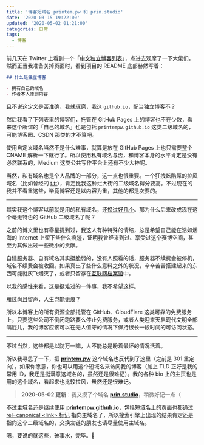 ```yaml
---
title: '博客短域名 printem.pw 和 prin.studio'
date: '2020-03-15 19:22:00'
updated: '2020-05-02 01:21:00'
categories: 日常
tags:
  - 博客
---
```


前几天在 Twitter 上看到一个「[中文独立博客列表](https://github.com/timqian/chinese-independent-blogs)」，点进去观摩了一下大佬们，然而正当我准备关掉页面时，看到项目的 README 底部赫然写着：

```markdown
## 什么是独立博客

- 拥有自己的域名
- 作者本人原创内容
```

且不说这定义是否准确，我就琢磨，我这 `github.io`，配当独立博客不？

<!--more-->

然后我看了下列表里的博客们，托管在 GitHub Pages 上的博客也不在少数，看来这个所谓的「自己的域名」也是包括 `printempw.github.io` 这类二级域名的，可能博客园、CSDN 那类的才不算吧。

使用自定义域名当然不是什么难事，就算是放在 GitHub Pages 上也只需要整个 CNAME 解析一下就行了。所以使用私有域名与否，和博客本身的水平肯定是没有必然联系的，Medium 这类公共写作平台上还有不少大神呢。

当然，私有域名也是个人品牌的一部分，这一点也很重要。一个狂拽炫酷屌的拉风域名（比如曾经的 [t.tt](http://t.tt)），肯定比我这种烂大街的二级域名得分要高。不过现在的我并不看重这些，毕竟博客还是以内容为重，其他的都是次要的。

-----

其实我这个博客以前就是用的私有域名，还[换过好几个](https://printempw.github.io/about/#%E5%85%B3%E4%BA%8E%E5%8D%9A%E5%AE%A2)。那为什么后来改成现在这个毫无特色的 GitHub 二级域名了呢？

之前的博文里也有零星提到过，我这人有种特殊的情结，总是希望自己能在浩如烟海的 Internet 上留下些什么痕迹，证明我曾经来到过、享受过这个赛博空间，甚至为其做出过一些微小的贡献。

自建服务器、自有域名其实挺脆弱的，没有人照看的话，服务器不续费会被停机，域名不续费会被收回。如果真出了些什么意料之外的状况，辛辛苦苦搭建起来的东西可能就灰飞烟灭了，或者只留存在[互联网档案馆](https://archive.org/)中。

以我的感性来看，这是挺难过的一件事，我不希望这样。

雁过尚且留声，人生岂能无痕？

所以本博客上的所有资源全部托管在 GitHub、CloudFlare 这类可靠的免费服务上，只要这些公司不倒闭跑路要么停止免费服务，或者人类迎来天启现代文明全部嗝屁儿，我的博客应该可以在无人值守的情况下保持很长一段时间的可访问状态。

-----

不过当然，这些都是以防万一嘛，人不能总是盼着最坏的情况活着。

所以我寻思了一下，把 **[printem.pw](https://printem.pw)** 这个域名也反代到了这里（之前是 301 重定向）。如果你愿意，你也可以用这个短域名来访问我的博客（加上 TLD 正好是我的常用 ID，我还是挺满意这域名的，~~虽然还是很难记~~）。我的各种 bio 上的主页也是用的这个域名，看起来也比较拉风，~~虽然还是很难记~~。

> **2020-05-02 更新**：我又摸了个域名 **[prin.studio](https://prin.studio/)**，稍微好记一点（

不过主域名还是继续使用 **[printempw.github.io](https://printempw.github.io)**，包括短域名上的页面也都通过 [rel=canonical &lt;link&gt; 标记](https://support.google.com/webmasters/answer/139066) 指向主域名了，所以搜索引擎上出现的结果肯定还是指向这个二级域名的，交换友链的朋友也请尽量使用主域名。

嗯，要说的就这些，破事水，完毕。🤞
